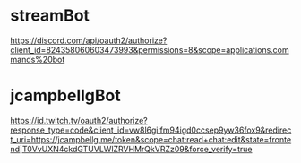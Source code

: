 # streamBot
https://discord.com/api/oauth2/authorize?client_id=824358060603473993&permissions=8&scope=applications.commands%20bot

# jcampbellgBot
https://id.twitch.tv/oauth2/authorize?response_type=code&client_id=vw8l6gilfm94igd0ccsep9yw36fox9&redirect_uri=https://jcampbellg.me/token&scope=chat:read+chat:edit&state=frontend|T0VvUXN4ckdGTUVLWlZRVHMrQkVRZz09&force_verify=true